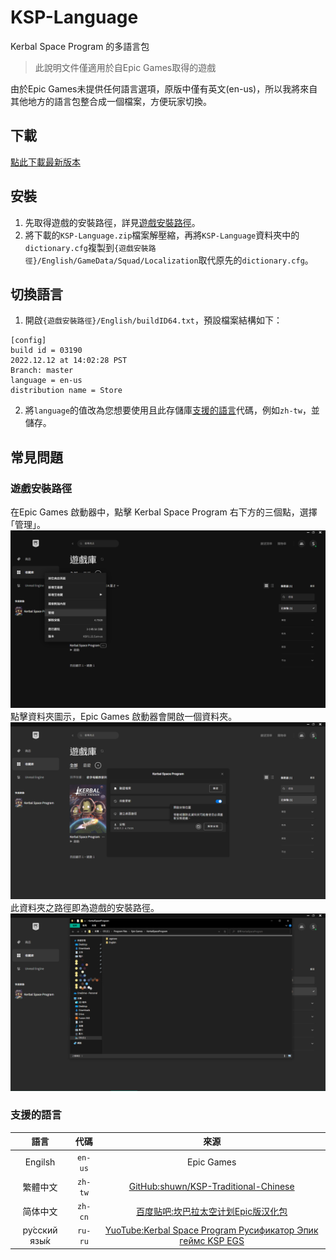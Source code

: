 # KSP-Language
Kerbal Space Program 的多語言包

> 此說明文件僅適用於自Epic Games取得的遊戲

由於Epic Games未提供任何語言選項，原版中僅有英文(en-us)，所以我將來自其他地方的語言包整合成一個檔案，方便玩家切換。

## 下載
[點此下載最新版本](https://github.com/jhihyulin/KSP-Language/releases/latest/download/KSP-Language.zip)

## 安裝
1. 先取得遊戲的安裝路徑，詳見[遊戲安裝路徑](#遊戲安裝路徑)。
2. 將下載的`KSP-Language.zip`檔案解壓縮，再將`KSP-Language`資料夾中的`dictionary.cfg`複製到`{遊戲安裝路徑}/English/GameData/Squad/Localization`取代原先的`dictionary.cfg`。

## 切換語言
1. 開啟`{遊戲安裝路徑}/English/buildID64.txt`，預設檔案結構如下：
```
[config]
build id = 03190
2022.12.12 at 14:02:28 PST
Branch: master
language = en-us
distribution name = Store
```
2. 將`language`的值改為您想要使用且此存儲庫[支援的語言](#支援的語言)代碼，例如`zh-tw`，並儲存。

## 常見問題
### 遊戲安裝路徑
在Epic Games 啟動器中，點擊 Kerbal Space Program 右下方的三個點，選擇｢管理」。
![EpicGamesManageOption.png](/img/EpicGamesManageOption.png)
點擊資料夾圖示，Epic Games 啟動器會開啟一個資料夾。
![EpicGamesManageInstallPath.png](/img/EpicGamesManageInstallPath.png)
此資料夾之路徑即為遊戲的安裝路徑。
![EpicGamesManageOpenInstallPath.png](/img/EpicGamesManageOpenInstallPath.png)

### 支援的語言
|語言|代碼|來源|
|:-:|:-:|:--:|
|Engilsh|`en-us`|Epic Games|
|繁體中文|`zh-tw`|[GitHub:shuwn/KSP-Traditional-Chinese](https://github.com/shuwn/KSP-Traditional-Chinese)|
|简体中文|`zh-cn`|[百度贴吧:坎巴拉太空计划Epic版汉化包](https://tieba.baidu.com/p/8210907618?pid=146522485836&cid=146523873847#146523873847)
|ру́сский язы́к|`ru-ru`|[YuoTube:Kerbal Space Program Русификатор Эпик геймс KSP EGS](https://www.youtube.com/watch?v=dsRnGtr_GGE)|

